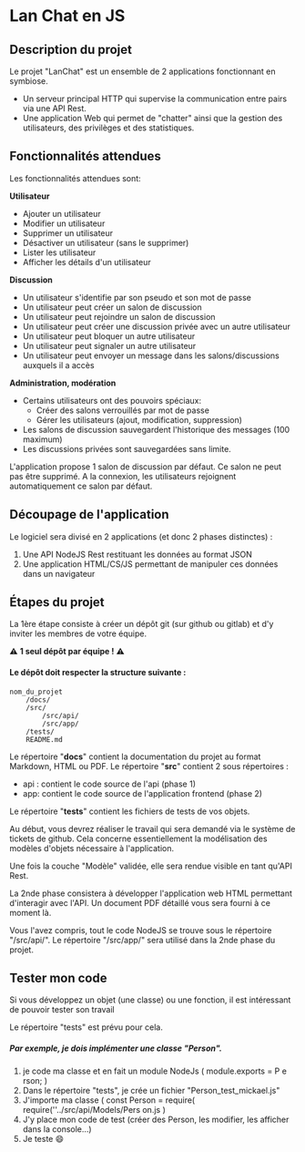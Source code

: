 # Lan Chat en JS

## Description du projet
Le projet "LanChat" est un ensemble de 2 applications fonctionnant en symbiose.
* Un serveur principal HTTP qui supervise la communication entre pairs via une API Rest.
* Une application Web qui permet de "chatter" ainsi que la gestion des utilisateurs, des privilèges et des statistiques.

## Fonctionnalités attendues
Les fonctionnalités attendues sont:

**Utilisateur**
* Ajouter un utilisateur
* Modifier un utilisateur
* Supprimer un utilisateur
* Désactiver un utilisateur (sans le supprimer)
* Lister les utilisateur
* Afficher les détails d'un utilisateur

**Discussion**
* Un utilisateur s'identifie par son pseudo et son mot de passe
* Un utilisateur peut créer un salon de discussion
* Un utilisateur peut rejoindre un salon de discussion
* Un utilisateur peut créer une discussion privée avec un autre utilisateur
* Un utilisateur peut bloquer un autre utilisateur
* Un utilisateur peut signaler un autre utilisateur
* Un utilisateur peut envoyer un message dans les salons/discussions auxquels il a accès

**Administration, modération**
* Certains utilisateurs ont des pouvoirs spéciaux:
    * Créer des salons verrouillés par mot de passe
    * Gérer les utilisateurs (ajout, modification, suppression)
* Les salons de discussion sauvegardent l'historique des messages (100 maximum)
* Les discussions privées sont sauvegardées sans limite.

L'application propose 1 salon de discussion par défaut. Ce salon ne peut pas être supprimé.
A la connexion, les utilisateurs rejoignent automatiquement ce salon par défaut.

## Découpage de l'application
Le logiciel sera divisé en 2 applications (et donc 2 phases distinctes) :
1. Une API NodeJS Rest restituant les données au format JSON
2. Une application HTML/CS/JS permettant de manipuler ces données dans un navigateur

## Étapes du projet
La 1ère étape consiste à créer un dépôt git (sur github ou gitlab) et d'y inviter les membres de votre équipe.

:warning: **1 seul dépôt par équipe !** :warning:

#### Le dépôt doit respecter la structure suivante :
    nom_du_projet 
        /docs/ 
        /src/ 
            /src/api/ 
            /src/app/ 
        /tests/ 
        README.md

Le répertoire "**docs**" contient la documentation du projet au format Markdown, HTML ou PDF.
Le répertoire "**src**" contient 2 sous répertoires :
  * api : contient le code source de l'api (phase 1)
  * app: contient le code source de l'application frontend (phase 2)
  
Le répertoire "**tests**" contient les fichiers de tests de vos objets.

Au début, vous devrez réaliser le travail qui sera demandé via le système de tickets de github.
Cela concerne essentiellement la modélisation des modèles d'objets nécessaire à l'application.

Une fois la couche "Modèle" validée, elle sera rendue visible en tant qu'API Rest.

La 2nde phase consistera à développer l'application web HTML permettant d'interagir avec l'API.
Un document PDF détaillé vous sera fourni à ce moment là.

Vous l'avez compris, tout le code NodeJS se trouve sous le répertoire "/src/api/".
Le répertoire "/src/app/" sera utilisé dans la 2nde phase du projet.

## Tester mon code
Si vous développez un objet (une classe) ou une fonction, il est intéressant de pouvoir tester son travail

Le répertoire "tests" est prévu pour cela.

##### Par exemple, je dois implémenter une classe "Person".
1. je code ma classe et en fait un module NodeJs ( module.exports = P e rson; )
2. Dans le répertoire "tests", je crée un fichier "Person_test_mickael.js"
3. J'importe ma classe ( const Person = require( require(''../src/api/Models/Pers on.js )
4. J'y place mon code de test (créer des Person, les modifier, les afficher dans la console…)
5. Je teste :smile:
